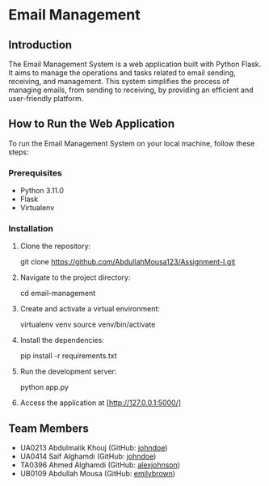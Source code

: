 # Email Management 

## Introduction
The Email Management System is a web application built with Python Flask. It aims to manage the operations and tasks related to email sending, receiving, and management. This system simplifies the process of managing emails, from sending to receiving, by providing an efficient and user-friendly platform.

## How to Run the Web Application
To run the Email Management System on your local machine, follow these steps:

### Prerequisites
- Python 3.11.0
- Flask
- Virtualenv

### Installation
1. Clone the repository:
   
    git clone https://github.com/AbdullahMousa123/Assignment-I.git
   
3. Navigate to the project directory:
   
    cd email-management
   
4. Create and activate a virtual environment:
   
    virtualenv venv
    source venv/bin/activate
   
5. Install the dependencies:
   
    pip install -r requirements.txt
   
6. Run the development server:
   
    python app.py

7. Access the application at [http://127.0.0.1:5000/]

## Team Members
- UA0213 Abdulmalik Khouj (GitHub: [johndoe](https://github.com/johndoe))
- UA0414 Saif Alghamdi (GitHub: [johndoe](https://github.com/johndoe))
- TA0396 Ahmed Alghamdi (GitHub: [alexjohnson](https://github.com/alexjohnson))
- UB0109 Abdullah Mousa (GitHub: [emilybrown](https://github.com/emilybrown))
